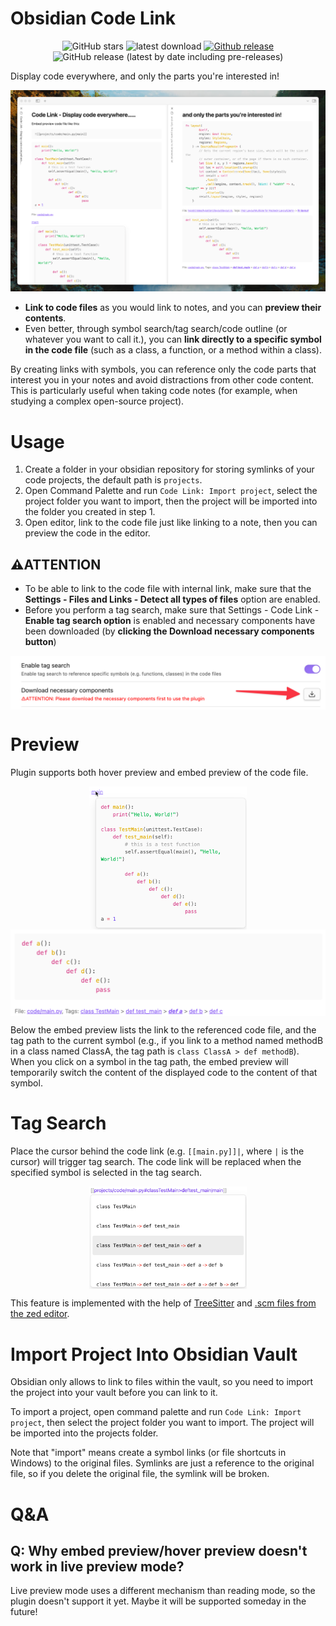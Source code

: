# Obsidian Code Link

<div align="center">

![GitHub stars](https://img.shields.io/github/stars/observerw/obsidian-code-link?style=flat) ![latest download](https://img.shields.io/github/downloads/observerw/obsidian-code-link/latest/total?style=plastic) 
[![Github release](https://img.shields.io/github/manifest-json/v/observerw/obsidian-code-link?color=blue)](https://github.com/Benature/obsidian-text-format/releases/latest) ![GitHub release (latest by date including pre-releases)](https://img.shields.io/github/v/release/observerw/obsidian-code-link?include_prereleases&label=BRAT%20beta)

</div>

Display code everywhere, and only the parts you're interested in!

![main](./assets/main.png)

- **Link to code files** as you would link to notes, and you can **preview their contents**. 
- Even better, through symbol search/tag search/code outline (or whatever you want to call it.), you can **link directly to a specific symbol in the code file** (such as a class, a function, or a method within a class). 

By creating links with symbols, you can reference only the code parts that interest you in your notes and avoid distractions from other code content. This is particularly useful when taking code notes (for example, when studying a complex open-source project).

# Usage

1. Create a folder in your obsidian repository for storing symlinks of your code projects, the default path is `projects`.
2. Open Command Palette and run `Code Link: Import project`, select the project folder you want to import, then the project will be imported into the folder you created in step 1.
3. Open editor, link to the code file just like linking to a note, then you can preview the code in the editor. 

## ⚠️ATTENTION 

- To be able to link to the code file with internal link, make sure that the **Settings - Files and Links - Detect all types of files** option are enabled.
- Before you perform a tag search, make sure that Settings - Code Link - **Enable tag search option** is enabled and necessary components have been downloaded (by **clicking the Download necessary components button**)


<div style="display: flex; justify-content: center;">
    <img src="./assets/download-button.png" width="100%">
</div>

# Preview

Plugin supports both hover preview and embed preview of the code file.

<div style="display: flex; justify-content: center;">
    <img src="./assets/hover.png" width="50%">
</div>

<div style="display: flex; justify-content: center;">
    <img src="./assets/embed.png" width="100%">
</div>


Below the embed preview lists the link to the referenced code file, and the tag path to the current symbol (e.g., if you link to a method named methodB in a class named ClassA, the tag path is `class ClassA > def methodB`). When you click on a symbol in the tag path, the embed preview will temporarily switch the content of the displayed code to the content of that symbol.

# Tag Search

Place the cursor behind the code link (e.g. `[[main.py]]|`, where `|` is the cursor) will trigger tag search. The code link will be replaced when the specified symbol is selected in the tag search.

<div style="display: flex; justify-content: center;">
    <img src="./assets/tag-search.png" width="50%">
</div>

This feature is implemented with the help of [TreeSitter](https://tree-sitter.github.io/tree-sitter/) and [.scm files from the zed editor](https://zed.dev/).

# Import Project Into Obsidian Vault

Obsidian only allows to link to files within the vault, so you need to import the project into your vault before you can link to it.

To import a project, open command palette and run `Code Link: Import project`, then select the project folder you want to import. The project will be imported into the projects folder.

Note that "import" means create a symbol links (or file shortcuts in Windows) to the original files. Symlinks are just a reference to the original file, so if you delete the original file, the symlink will be broken.

# Q&A

## Q: Why embed preview/hover preview doesn't work in live preview mode?

Live preview mode uses a different mechanism than reading mode, so the plugin doesn't support it yet. Maybe it will be supported someday in the future!